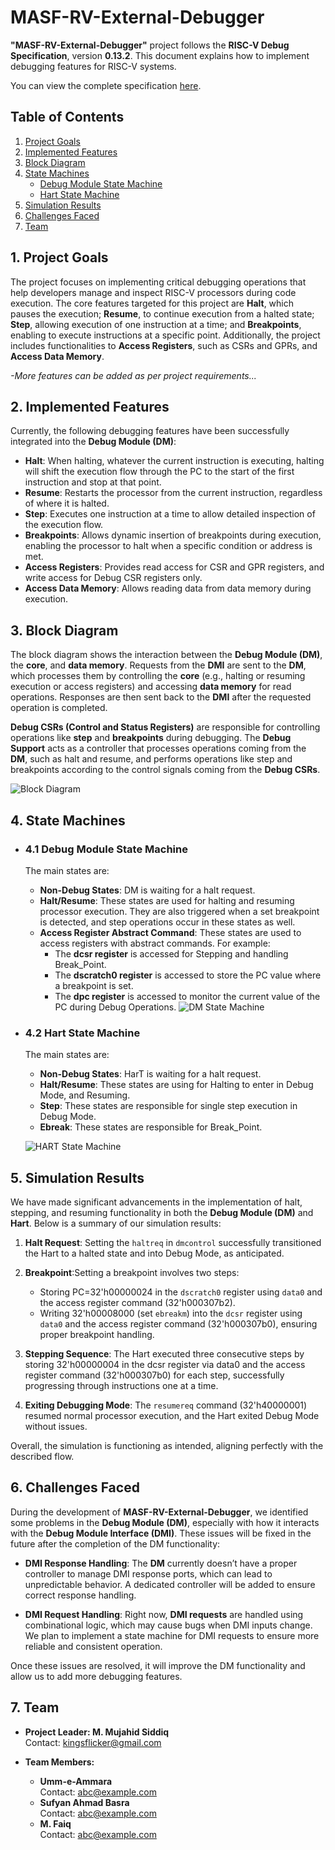 # MASF-RV-External-Debugger

**"MASF-RV-External-Debugger"** project follows the **RISC-V Debug Specification**, version **0.13.2**. This document explains how to implement debugging features for RISC-V systems.

You can view the complete specification [here](https://riscv.org/wp-content/uploads/2024/12/riscv-debug-release.pdf).

## Table of Contents

1. [Project Goals](#1-project-goals)
2. [Implemented Features](#2-implemented-features)
3. [Block Diagram](#3-block-diagram)
4. [State Machines](#4-state-machines)
   - [Debug Module State Machine](#41-debug-module-state-machine)
   - [Hart State Machine](#42-hart-state-machine)
5. [Simulation Results](#5-simulation-results)
6. [Challenges Faced](#6-challenges-faced)
7. [Team](#7-team)

## 1. Project Goals

The project focuses on implementing critical debugging operations that help developers manage and inspect RISC-V processors during code execution. The core features targeted for this project are **Halt**, which pauses the execution; **Resume**, to continue execution from a halted state; **Step**, allowing execution of one instruction at a time; and **Breakpoints**, enabling to execute instructions at a specific point. Additionally, the project includes functionalities to **Access Registers**, such as CSRs and GPRs, and **Access Data Memory**. 

*-More features can be added as per project requirements...*

## 2. Implemented Features

Currently, the following debugging features have been successfully integrated into the **Debug Module (DM)**:

- **Halt**: When halting, whatever the current instruction is executing, halting will shift the execution flow through the PC to the start of the first instruction and stop at that point.
- **Resume**: Restarts the processor from the current instruction, regardless of where it is halted.
- **Step**: Executes one instruction at a time to allow detailed inspection of the execution flow.
- **Breakpoints**: Allows dynamic insertion of breakpoints during execution, enabling the processor to halt when a specific condition or address is met.
- **Access Registers**: Provides read access for CSR and GPR registers, and write access for Debug CSR registers only.
- **Access Data Memory**: Allows reading data from data memory during execution.

## 3. Block Diagram

The block diagram shows the interaction between the **Debug Module (DM)**, the **core**, and **data memory**. Requests from the **DMI** are sent to the **DM**, which processes them by controlling the **core** (e.g., halting or resuming execution or access registers) and accessing **data memory** for read operations. Responses are then sent back to the **DMI** after the requested operation is completed.

**Debug CSRs (Control and Status Registers)** are responsible for controlling operations like **step** and **breakpoints** during debugging. The **Debug Support** acts as a controller that processes operations coming from the **DM**, such as halt and resume, and performs operations like step and breakpoints according to the control signals coming from the **Debug CSRs**.

![Block Diagram](https://github.com/kingsflicker/MASF-RV-External-Debugger/blob/main/Project_Diagrams/Block_Diagram.png)

## 4. State Machines

- ### 4.1 Debug Module State Machine

  The main states are:

  - **Non-Debug States**: DM is waiting for a halt request.
  - **Halt/Resume**: These states are used for halting and resuming processor execution. They are also triggered when a set breakpoint is detected, and step operations occur in these states as well.
  - **Access Register Abstract Command**: These states are used to access registers with abstract commands. For example:
    - The **dcsr register** is accessed for Stepping and handling Break_Point.
    - The **dscratch0 register** is accessed to store the PC value where a breakpoint is set.
    - The **dpc register** is accessed to monitor the current value of the PC during Debug Operations.
  ![DM State Machine](https://github.com/kingsflicker/MASF-RV-External-Debugger/blob/main/Project_Diagrams/DM_FSM.png)

- ### 4.2 Hart State Machine

  The main states are:

  - **Non-Debug States**: HarT is waiting for a halt request.
  - **Halt/Resume**: These states are using for Halting to enter in Debug Mode, and Resuming.
  - **Step**: These states are responsible for single step execution in Debug Mode.
  - **Ebreak**: These states are responsible for Break_Point.


  ![HART State Machine](https://github.com/kingsflicker/MASF-RV-External-Debugger/blob/main/Project_Diagrams/HART_FSM.png)

## 5. Simulation Results

We have made significant advancements in the implementation of halt, stepping, and resuming functionality in both the **Debug Module (DM)** and **Hart**. Below is a summary of our simulation results:

1. **Halt Request**: Setting the `haltreq` in `dmcontrol` successfully transitioned the Hart to a halted state and into Debug Mode, as anticipated.

2. **Breakpoint**:Setting a breakpoint involves two steps:
      - Storing PC=32'h00000024 in the `dscratch0` register using `data0` and the access register command (32'h000307b2).
      - Writing 32'h00008000 (set `ebreakm`) into the `dcsr` register using `data0` and the access register command (32'h000307b0), ensuring proper breakpoint handling.


3. **Stepping Sequence**: The Hart executed three consecutive steps by storing 32'h00000004 in the dcsr register via data0 and the access register command (32'h000307b0) for each step, successfully progressing through instructions one at a time.

4. **Exiting Debugging Mode**: The `resumereq` command (32'h40000001) resumed normal processor execution, and the Hart exited Debug Mode without issues.


Overall, the simulation is functioning as intended, aligning perfectly with the described flow.

## 6. Challenges Faced

During the development of **MASF-RV-External-Debugger**, we identified some problems in the **Debug Module (DM)**, especially with how it interacts with the **Debug Module Interface (DMI)**. These issues will be fixed in the future after the completion of the DM functionality:

- **DMI Response Handling**: The **DM** currently doesn’t have a proper controller to manage DMI response ports, which can lead to unpredictable behavior. A dedicated controller will be added to ensure correct response handling.

- **DMI Request Handling**: Right now, **DMI requests** are handled using combinational logic, which may cause bugs when DMI inputs change. We plan to implement a state machine for DMI requests to ensure more reliable and consistent operation.

Once these issues are resolved, it will improve the DM functionality and allow us to add more debugging features.

## 7. Team

- **Project Leader: M. Mujahid Siddiq**  
  Contact: kingsflicker@gmail.com

- **Team Members:**
  - **Umm-e-Ammara**  
    Contact: abc@example.com
  - **Sufyan Ahmad Basra**  
    Contact: abc@example.com
  - **M. Faiq**  
    Contact: abc@example.com
